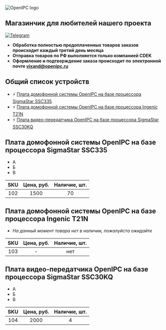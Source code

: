 ![OpenIPC logo][logo]

## Магазинчик для любителей нашего проекта

[![Telegram](https://openipc.org/images/telegram_button.svg)][telegram]

- **Обработка полностью предоплаченных товаров заказов происходит каждый третий день месяца**
- **Отправка товаров по РФ выполняется только компанией CDEK**
- **Оформление и подтверждение заказа происходит по электронной почте vixand@openipc.ru**



## Общий список устройств

- ⚡ [Плата домофонной системы OpenIPC на базе процессора SigmaStar SSC335](/#плата-домофонной-системы-openipc-на-базе-процессора-sigmastar-ssc335)
- ⚡ [Плата домофонной системы OpenIPC на базе процессора Ingenic T21N](/#плата-домофонной-системы-openipc-на-базе-процессора-ingenic-t21n)
- ⚡ [Плата видео-передатчика OpenIPC на базе процессора SigmaStar SSC30KQ](/#плата-видео-передатчика-openipc-на-базе-процессора-sigmastar-ssc30kq)



## Плата домофонной системы OpenIPC на базе процессора SigmaStar SSC335

- А
- Б
- В

| SKU | Цена, руб. | Наличие, шт. |
|:---:|:----------:|:------------:|
| 102 | 1500       | 70           |



## Плата домофонной системы OpenIPC на базе процессора Ingenic T21N

- _На данный момент товара нет в наличии, пожалуйста ожидайте_

| SKU | Цена, руб. | Наличие, шт. |
|:---:|:----------:|:------------:|
| 103 | -          | нет          |



## Плата видео-передатчика OpenIPC на базе процессора SigmaStar SSC30KQ

- А
- Б
- В

| SKU | Цена, руб. | Наличие, шт. |
|:---:|:----------:|:------------:|
| 104 | 2000       | 4            |



[logo]: https://openipc.org/assets/openipc-logo-black.svg
[telegram]: https://t.me/openipc_modding
[website]: https://openipc.org
